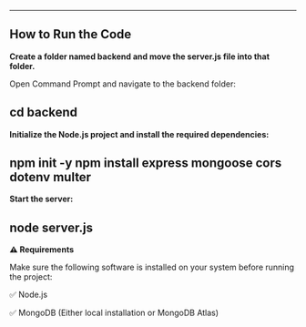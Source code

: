 --------------------------------------------------
 How to Run the Code
 -------------------------------------------------
**Create a folder named backend and move the server.js file into that folder.**

Open Command Prompt and navigate to the backend folder:

cd backend
------------------------------------------

**Initialize the Node.js project and install the required dependencies:**

npm init -y
npm install express mongoose cors dotenv multer
------------------------------------------
**Start the server:**

node server.js
------------------------------------------
**⚠️ Requirements**

Make sure the following software is installed on your system before running the project:

✅ Node.js

✅ MongoDB (Either local installation or MongoDB Atlas)
